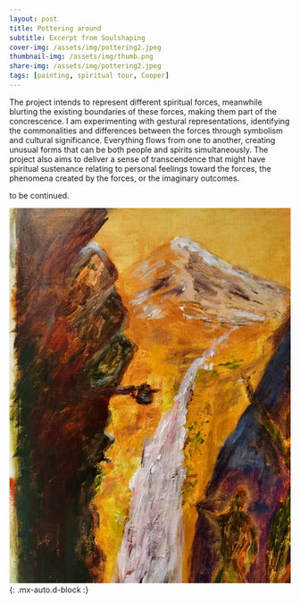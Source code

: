 ```yaml
---
layout: post
title: Pottering around
subtitle: Excerpt from Soulshaping
cover-img: /assets/img/pottering2.jpeg
thumbnail-img: /assets/img/thumb.png
share-img: /assets/img/pottering2.jpeg
tags: [painting, spiritual tour, Cooper]
---
```



The project intends to represent different spiritual forces, meanwhile blurting the existing boundaries of these forces, making them part of the concrescence. I am experimenting with gestural representations, identifying the commonalities and differences between the forces through symbolism and cultural significance. Everything flows from one to another, creating unusual forms that can be both people and spirits simultaneously. The project also aims to deliver a sense of transcendence that might have spiritual sustenance relating to personal feelings toward the forces, the phenomena created by the forces, or the imaginary outcomes.

to be continued.

![Image at the center](/assets/img/pottering3.jpeg){: .mx-auto.d-block :}


